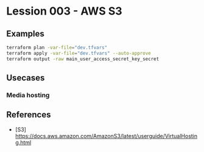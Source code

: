 # Lession 003 - AWS S3

## Examples

```sh
terraform plan -var-file="dev.tfvars"
terraform apply -var-file="dev.tfvars" --auto-approve
terraform output -raw main_user_access_secret_key_secret
```

## Usecases

### Media hosting

## References

- [S3] https://docs.aws.amazon.com/AmazonS3/latest/userguide/VirtualHosting.html
